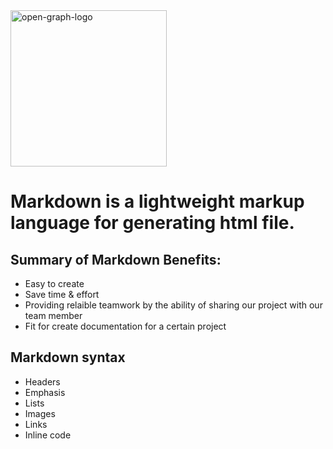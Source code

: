 

<img width="250" alt="open-graph-logo" src="https://user-images.githubusercontent.com/83536966/116813199-4f8dd180-ab5b-11eb-9a76-d39b05776e37.png">

# Markdown is a lightweight markup language for generating html file.

## Summary of Markdown Benefits:
- Easy to create
- Save time & effort
- Providing relaible teamwork by the ability of sharing our project with our team member
- Fit for create documentation for a certain project

## Markdown syntax
- Headers
- Emphasis
- Lists
- Images
- Links
- Inline code
